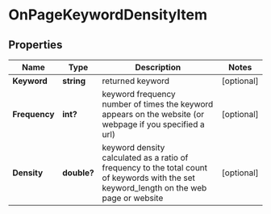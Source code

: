 # OnPageKeywordDensityItem


## Properties

| Name | Type | Description | Notes |
|------------ | ------------- | ------------- | -------------|
**Keyword** | **string** | returned keyword |[optional]|
**Frequency** | **int?** | keyword frequency<br>number of times the keyword appears on the website (or webpage if you specified a url) |[optional]|
**Density** | **double?** | keyword density<br>calculated as a ratio of frequency to the total count of keywords with the set keyword_length on the web page or website |[optional]|